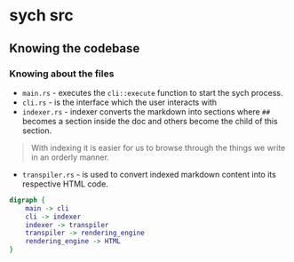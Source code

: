 # sych src

## Knowing the codebase

### Knowing about the files

- `main.rs` - executes the `cli::execute` function to start the sych process.
- `cli.rs` - is the interface which the user interacts with
- `indexer.rs` - indexer converts the markdown into sections where `##` becomes a section inside the doc and others become the child of this section.

> With indexing it is easier for us to browse through the things we write in an orderly manner.

- `transpiler.rs` - is used to convert indexed markdown content into its respective HTML code.

```dot
digraph {
    main -> cli
    cli -> indexer
    indexer -> transpiler
    transpiler -> rendering_engine
    rendering_engine -> HTML
}
```